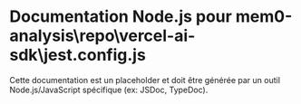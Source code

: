 # Documentation Node.js pour mem0-analysis\repo\vercel-ai-sdk\jest.config.js

Cette documentation est un placeholder et doit être générée par un outil Node.js/JavaScript spécifique (ex: JSDoc, TypeDoc).

